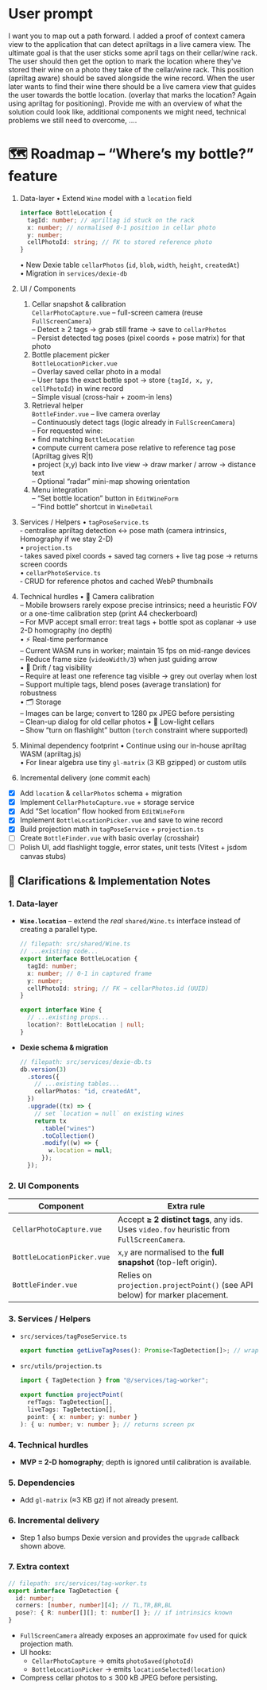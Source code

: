 # User prompt

I want you to map out a path forward. I added a proof of context camera view to the application that can detect apriltags in a live camera view. The ultimate goal is that the user sticks some april tags on their cellar/wine rack. The user should then get the option to mark the location where they've stored their wine on a photo they take of the cellar/wine rack. This position (apriltag aware) should be saved alongside the wine record. When the user later wants to find their wine there should be a live camera view that guides the user towards the bottle location. (overlay that marks the location? Again using apriltag for positioning). Provide me with an overview of what the solution could look like, additional components we might need, technical problems we still need to overcome, ....

# 🗺️ Roadmap – “Where’s my bottle?” feature

1. Data-layer
   • Extend `Wine` model with a `location` field

   ```ts
   interface BottleLocation {
     tagId: number; // apriltag id stuck on the rack
     x: number; // normalised 0-1 position in cellar photo
     y: number;
     cellPhotoId: string; // FK to stored reference photo
   }
   ```

   • New Dexie table `cellarPhotos` (`id`, `blob`, `width`, `height`, `createdAt`)  
   • Migration in `services/dexie-db`

2. UI / Components

   1. Cellar snapshot & calibration  
      `CellarPhotoCapture.vue` – full-screen camera (reuse `FullScreenCamera`)  
      – Detect ≥ 2 tags → grab still frame → save to `cellarPhotos`  
      – Persist detected tag poses (pixel coords + pose matrix) for that photo
   2. Bottle placement picker  
      `BottleLocationPicker.vue`  
      – Overlay saved cellar photo in a modal  
      – User taps the exact bottle spot → store `{tagId, x, y, cellPhotoId}` in wine record  
      – Simple visual (cross-hair + zoom-in lens)
   3. Retrieval helper  
      `BottleFinder.vue` – live camera overlay  
      – Continuously detect tags (logic already in `FullScreenCamera`)  
      – For requested wine:  
       • find matching `BottleLocation`  
       • compute current camera pose relative to reference tag pose (Apriltag gives R|t)  
       • project (x,y) back into live view → draw marker / arrow → distance text  
      – Optional “radar” mini-map showing orientation
   4. Menu integration  
      – “Set bottle location” button in `EditWineForm`  
      – “Find bottle” shortcut in `WineDetail`

3. Services / Helpers
   • `tagPoseService.ts`  
    ‑ centralise apriltag detection ↔ pose math (camera intrinsics, Homography if we stay 2-D)  
   • `projection.ts`  
    ‑ takes saved pixel coords + saved tag corners + live tag pose → returns screen coords  
   • `cellarPhotoService.ts`  
    ‑ CRUD for reference photos and cached WebP thumbnails

4. Technical hurdles
   • 📐 Camera calibration  
    – Mobile browsers rarely expose precise intrinsics; need a heuristic FOV or a one-time calibration step (print A4 checkerboard)  
    – For MVP accept small error: treat tags + bottle spot as coplanar → use 2-D homography (no depth)  
   • ⚡️ Real-time performance  
    – Current WASM runs in worker; maintain 15 fps on mid-range devices  
    – Reduce frame size (`videoWidth/3`) when just guiding arrow  
   • 🧭 Drift / tag visibility  
    – Require at least one reference tag visible → grey out overlay when lost  
    – Support multiple tags, blend poses (average translation) for robustness  
   • 🗂 Storage  
    – Images can be large; convert to 1280 px JPEG before persisting  
    – Clean-up dialog for old cellar photos
   • 🔦 Low-light cellars  
    – Show “turn on flashlight” button (`torch` constraint where supported)

5. Minimal dependency footprint
   • Continue using our in-house apriltag WASM (apriltag.js)  
   • For linear algebra use tiny `gl-matrix` (3 KB gzipped) or custom utils

6. Incremental delivery (one commit each)

- [x] Add `location` & `cellarPhotos` schema + migration
- [x] Implement `CellarPhotoCapture.vue` + storage service
- [x] Add “Set location” flow hooked from `EditWineForm`
- [x] Implement `BottleLocationPicker.vue` and save to wine record
- [x] Build projection math in `tagPoseService` + `projection.ts`
- [ ] Create `BottleFinder.vue` with basic overlay (crosshair)
- [ ] Polish UI, add flashlight toggle, error states, unit tests (Vitest + jsdom canvas stubs)

## 📝 Clarifications & Implementation Notes

### 1. Data-layer

- **`Wine.location`** – extend the _real_ `shared/Wine.ts` interface instead of creating a parallel type.

  ```ts
  // filepath: src/shared/Wine.ts
  // ...existing code...
  export interface BottleLocation {
    tagId: number;
    x: number; // 0-1 in captured frame
    y: number;
    cellPhotoId: string; // FK → cellarPhotos.id (UUID)
  }

  export interface Wine {
    // ...existing props...
    location?: BottleLocation | null;
  }
  ```

- **Dexie schema & migration**
  ```ts
  // filepath: src/services/dexie-db.ts
  db.version(3)
    .stores({
      // ...existing tables...
      cellarPhotos: "id, createdAt",
    })
    .upgrade((tx) => {
      // set `location = null` on existing wines
      return tx
        .table("wines")
        .toCollection()
        .modify((w) => {
          w.location = null;
        });
    });
  ```

### 2. UI Components

| Component                  | Extra rule                                                                                 |
| -------------------------- | ------------------------------------------------------------------------------------------ |
| `CellarPhotoCapture.vue`   | Accept **≥ 2 distinct tags**, any ids. Uses `video.fov` heuristic from `FullScreenCamera`. |
| `BottleLocationPicker.vue` | `x`,`y` are normalised to the **full snapshot** (top-left origin).                         |
| `BottleFinder.vue`         | Relies on `projection.projectPoint()` (see API below) for marker placement.                |

### 3. Services / Helpers

- `src/services/tagPoseService.ts`
  ```ts
  export function getLiveTagPoses(): Promise<TagDetection[]>; // wraps worker
  ```
- `src/utils/projection.ts`

  ```ts
  import { TagDetection } from "@/services/tag-worker";

  export function projectPoint(
    refTags: TagDetection[],
    liveTags: TagDetection[],
    point: { x: number; y: number }
  ): { u: number; v: number }; // returns screen px
  ```

### 4. Technical hurdles

- **MVP = 2-D homography**; depth is ignored until calibration is available.

### 5. Dependencies

- Add `gl-matrix` (≈3 KB gz) if not already present.

### 6. Incremental delivery

- Step 1 also bumps Dexie version and provides the `upgrade` callback shown above.

### 7. Extra context

```ts
// filepath: src/services/tag-worker.ts
export interface TagDetection {
  id: number;
  corners: [number, number][4]; // TL,TR,BR,BL
  pose?: { R: number[][]; t: number[] }; // if intrinsics known
}
```

- `FullScreenCamera` already exposes an approximate `fov` used for quick projection math.
- UI hooks:
  - `CellarPhotoCapture` → emits `photoSaved(photoId)`
  - `BottleLocationPicker` → emits `locationSelected(location)`
- Compress cellar photos to ≤ 300 kB JPEG before persisting.
